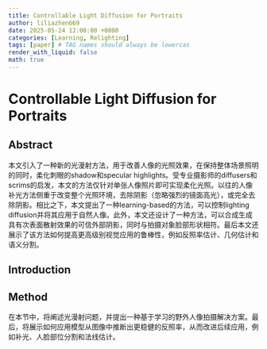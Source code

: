 ```yaml
---
title: Controllable Light Diffusion for Portraits
author: liliazhen669
date: 2025-05-24 12:00:00 +0800
categories: [Learning, Relighting]
tags: [paper] # TAG names should always be lowercas
render_with_liquid: false
math: true
---
```


# Controllable Light Diffusion for Portraits

## Abstract

本文引入了一种新的光漫射方法，用于改善人像的光照效果，在保持整体场景照明的同时，柔化刺眼的shadow和specular highlights。受专业摄影师的diffusers和scrims的启发，本文的方法仅针对单张人像照片即可实现柔化光照。以往的人像补光方法侧重于改变整个光照环境，去除阴影（忽略强烈的镜面高光），或完全去除阴影。相比之下，本文提出了一种learning-based的方法，可以控制lighting diffusion并将其应用于自然人像。此外，本文还设计了一种方法，可以合成生成具有次表面散射效果的可信外部阴影，同时与拍摄对象脸部形状相符。最后本文还展示了该方法如何提高更高级别视觉应用的鲁棒性，例如反照率估计、几何估计和语义分割。

## Introduction

## Method

在本节中，将阐述光漫射问题，并提出一种基于学习的野外人像拍摄解决方案。最后，将展示如何应用模型从图像中推断出更稳健的反照率，从而改进后续应用，例如补光、人脸部位分割和法线估计。

